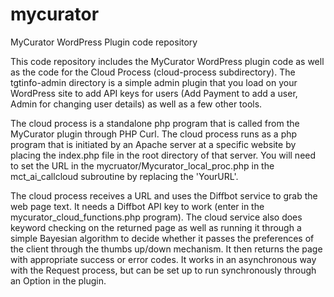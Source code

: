 # mycurator
MyCurator WordPress Plugin code repository

This code repository includes the MyCurator WordPress plugin code as well as the code for the Cloud Process (cloud-process subdirectory).  The tgtinfo-admin directory is a simple admin plugin that you load on your WordPress site to add API keys for users (Add Payment to add a user, Admin for changing user details) as well as a few other tools.  

The cloud process is a standalone php program that is called from the MyCurator plugin through PHP Curl. The cloud process runs as a php program that is initiated by an Apache server at a specific website by placing the index.php file in the root directory of that server.  You will need to set the URL in the mycruator/Mycurator_local_proc.php in the mct_ai_callcloud subroutine by replacing the 'YourURL'.  

The cloud process receives a URL and uses the Diffbot service to grab the web page text. It needs a Diffbot API key to work (enter in the mycurator_cloud_functions.php program).  The cloud service also does keyword checking on the returned page as well as running it through a simple Bayesian algorithm to decide whether it passes the preferences of the client through the thumbs up/down mechanism.  It then returns the page with appropriate success or error codes.  It works in an asynchronous way with the Request process, but can be set up to run synchronously through an Option in the plugin.
